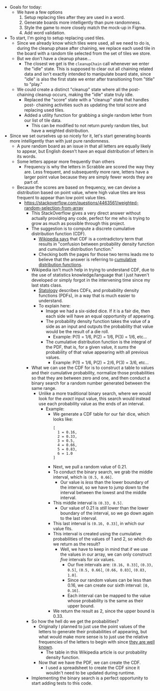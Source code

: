 - Goals for today:
  - We have a few options
    1. Setup replacing tiles after they are used in a word.
    2. Generate boards more intelligently than pure randomness.
    3. Style the game to more closely match the mock-up in Figma.
    4. Add word validation.
- To start, I'm going to setup replacing used tiles.
  - Since we already know which tiles were used, all we need to do is, during
    the cleanup phase after chaining, we replace each used tile in the board
    with a random tile selected from the set of tiles we store.
  - But we don't have a cleanup phase...
    - The closest we get is the `cleanupChain` call whenever we enter the "idle"
      state. This is supposed to clear out all chaining related data and isn't
      exactly intended to manipulate board state, since "idle" is also the first
      state we enter after transitioning from "title" to "play."
  - We could create a distinct "cleanup" state where all the post-chaining
    cleanup occurs, making the "idle" state truly idle.
    - Replaced the "score" state with a "cleanup" state that handles post-
      chaining activities such as updating the total score and replacing used
      tiles.
    - Added a utility function for grabbing a single random letter from our list
      of tile data.
      - This can be modified to not return purely random tiles, but have a
        weighted distribution.
- Since we set ourselves up so nicely for it, let's start generating boards more
  intelligently than with just pure randomness.
  - A pure random board as an issue in that all letters are equally likely to
    appear, but English doesn't have an equal distribution of letters in its
    words.
  - Some letters appear more frequently than others
    - Frequency is why the letters in Scrabble are scored the way they are. Less
      frequent, and subsequently more rare, letters have a larger point value
      because they are simply fewer words they are part of.
  - Because the scores are based on frequency, we can devise a distribution
    based on point value, where high value tiles are less frequent to appear than
    low point value tiles.
    - https://stackoverflow.com/questions/4463561/weighted-random-selection-from-array
      - This StackOverflow gives a very direct answer without actually providing
        any code, perfect for me who is trying to grow as much as possible through
        this project.
      - The suggestion is to compute a discrete cumulative distribution function
        (CDF).
        - [Wikipedia says](https://en.wikipedia.org/wiki/Cumulative_density_function)
          that CDF is a contradictory term that results in "confusion between
          probability density function and cumulative distribution function."
        - Checking both the pages for those two terms leads me to believe that
          the answer is referring to [cumulative distribution functions](https://en.wikipedia.org/wiki/Cumulative_distribution_function).
      - Wikipedia isn't much help in trying to understand CDF, due to the use of
        statistics knowledge/language that I just haven't developed or simply
        forgot in the intervening time since my last stats class.
        - [Statology](https://www.statology.org/cdf-vs-pdf/) describes CDFs, and
          probability density functions (PDFs), in a way that is much easier to
          understand.
        - To explain here:
          - Image we had a six-sided dice. If it is a fair die, then each side
            will have an equal opportunity of appearing.
          - The probability density function takes the value of a side as an
            input and outputs the probability that value would be the result of
            a die roll.
              - Example: P(1) = 1/6, P(2) = 1/6, P(3) = 1/6, etc...
          - The cumulative distribution function is the integral of the PDF,
            that is, for a given value, it _sums_ the probability of that value
            appearing with all previous values.
              - Example: P(1) = 1/6, P(2) = 2/6, P(3) = 3/6, etc...
      - What we can use the CDF for is to construct a table to values and their
        cumulative probability, normalize those probabilities so that they are
        between zero and one, and then conduct a binary search for a random
        number generated between the same range.
        - Unlike a more traditional binary search, where we would look for the
          _exact_ input value, this search would instead use each probability
          value as the ends of an interval.
          - Example:
            - We generate a CDF table for our fair dice, which looks like: 
              ```
              [
                1 = 0.16,
                2 = 0.33,
                3 = 0.5,
                4 = 0.66,
                5 = 0.83,
                6 = 1.0
              ]
              ```
            - Next, we pull a random value of 0.21.
            - To conduct the binary search, we grab the middle interval, which
              is `(0.5, 0.66]`.
              - Our value is _less_ than the lower boundary of the interval, so
                we have to jump down to the interval between the lowest and the
                middle interval.
            - This middle interval is `(0.33, 0.5]`.
              - Our value of 0.21 is _still_ lower than the lower boundary of
                the interval, so we go down again to the last interval.
            - This last interval is `(0.16, 0.33]`, in which our value fits.
            - This interval is created using the cumulative probabilities of
              the values of 1 and 2, so which do we return as the result?
              - Well, we have to keep in mind that if we use the values in our
                array, we can only construct _five_ intervals for _six_ values.
                - Our five intervals are: `(0.16, 0.33]`, `(0.33, 0.5]`,
                  `(0.5, 0.66]`, `(0.66, 0.83]`, `(0.83, 1.0]`.
                - Since our random values can be less than 0.16, we can create
                  our sixth interval: `[0, 0.16]`.
                - Each interval can be mapped to the value whose probability is
                  the same as their upper bound.
            - We return the result as 2, since the upper bound is 0.33.
      - So how the hell do we get the probabilities?
        - Originally I planned to just use the point values of the letters to
          generate their probabilities of appearing, but what would make more
          sense is to just use the relative frequencies of the letters to begin
          with since [they are well known](https://en.wikipedia.org/wiki/Letter_frequency).
          - The table in this Wikipedia article is our probability density function.
        - Now that we have the PDF, we can create the CDF.
          - I used a spreadsheet to create the CDF since it wouldn't need to be
            updated during runtime.
      - Implementing the binary search is a perfect opportunity to start adding
        tests to this code.
